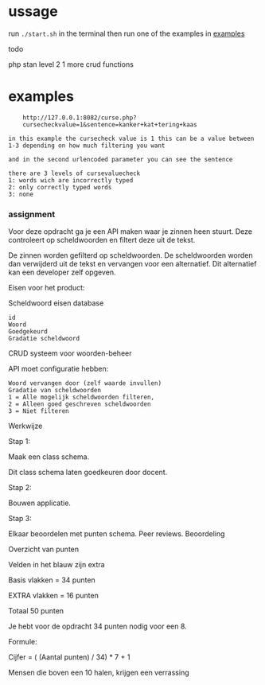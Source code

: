 # ussage

run ```./start.sh``` in the terminal
then run one of the examples in <a href="#examples">examples</a>

todo

php stan level 2
1 more crud functions

# examples

```
    http://127.0.0.1:8082/curse.php?
    cursecheckvalue=1&sentence=kanker+kat+tering+kaas
```
    in this example the cursecheck value is 1 this can be a value between 1-3 depending on how much filtering you want

    and in the second urlencoded parameter you can see the sentence

    there are 3 levels of cursevaluecheck
    1: words wich are incorrectly typed
    2: only correctly typed words 
    3: none

### assignment

Voor deze opdracht ga je een API maken waar je zinnen heen stuurt. Deze controleert op scheldwoorden en filtert deze uit de tekst.

De zinnen worden gefilterd op scheldwoorden. De scheldwoorden worden dan verwijderd uit de tekst en vervangen voor een alternatief. Dit alternatief kan een developer zelf opgeven.

Eisen voor het product:

Scheldwoord eisen database

    id
    Woord
    Goedgekeurd
    Gradatie scheldwoord

CRUD systeem voor woorden-beheer

API moet configuratie hebben:

    Woord vervangen door (zelf waarde invullen)
    Gradatie van scheldwoorden
    1 = Alle mogelijk scheldwoorden filteren,
    2 = Alleen goed geschreven scheldwoorden
    3 = Niet filteren

Werkwijze

Stap 1:

Maak een class schema.

Dit class schema laten goedkeuren door docent.

Stap 2:

Bouwen applicatie.

Stap 3:

Elkaar beoordelen met punten schema. Peer reviews.
Beoordeling

Overzicht van punten

Velden in het blauw zijn extra

Basis vlakken = 34 punten

EXTRA vlakken = 16 punten

Totaal 50 punten

Je hebt voor de opdracht 34 punten nodig voor een 8.

Formule:

Cijfer = ( (Aantal punten) / 34) \* 7 + 1

Mensen die boven een 10 halen, krijgen een verrassing
